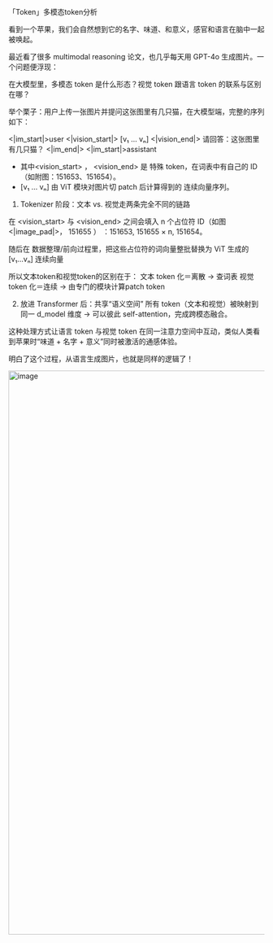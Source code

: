 「Token」多模态token分析

看到一个苹果，我们会自然想到它的名字、味道、和意义，感官和语言在脑中一起被唤起。

最近看了很多 multimodal reasoning 论文，也几乎每天用 GPT-4o 生成图片。一个问题便浮现：

在大模型里，多模态 token 是什么形态？视觉 token 跟语言 token 的联系与区别在哪？

举个栗子：用户上传一张图片并提问这张图里有几只猫，在大模型端，完整的序列如下：

<|im_start|>user 
<|vision_start|>  [v₁ … vₙ]  <|vision_end|> 
请回答：这张图里有几只猫？
<|im_end|>
<|im_start|>assistant

- 其中<vision_start> ， <vision_end> 是 特殊 token，在词表中有自己的 ID（如附图：151653、151654）。
- [v₁ … vₙ] 由 ViT 模块对图片切 patch 后计算得到的 连续向量序列。

1. Tokenizer 阶段：文本 vs. 视觉走两条完全不同的链路

在 <vision_start> 与 <vision_end> 之间会填入 n 个占位符 ID（如图  <|image_pad|>， 151655 ） ：151653, 151655 × n, 151654。

随后在 数据整理/前向过程里，把这些占位符的词向量整批替换为 ViT 生成的 [v₁…vₙ] 连续向量

所以文本token和视觉token的区别在于：
文本 token 化＝离散 -> 查词表
视觉 token 化＝连续 -> 由专门的模块计算patch token

2. 放进 Transformer 后：共享“语义空间”
所有 token（文本和视觉）被映射到同一 d_model 维度
-> 可以彼此 self-attention，完成跨模态融合。

这种处理方式让语言 token 与视觉 token 在同一注意力空间中互动，类似人类看到苹果时“味道 + 名字 + 意义”同时被激活的通感体验。

明白了这个过程，从语言生成图片，也就是同样的逻辑了！

<img width="1200" height="1109" alt="image" src="https://github.com/user-attachments/assets/9a470ad4-be52-4949-9f5c-e4349be742b2" />
